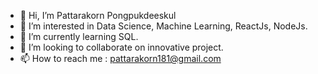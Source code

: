 - 👋 Hi, I’m Pattarakorn Pongpukdeeskul
- 👀 I’m interested in Data Science, Machine Learning, ReactJs, NodeJs.
- 🌱 I’m currently learning SQL.
- 💞️ I’m looking to collaborate on innovative project.
- 📫 How to reach me : pattarakorn181@gmail.com

<!---
PattarakornPongpukdeeskul/PattarakornPongpukdeeskul is a ✨ special ✨ repository because its `README.md` (this file) appears on your GitHub profile.
You can click the Preview link to take a look at your changes.
--->
